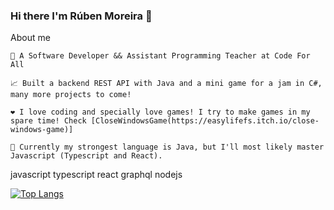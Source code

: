 ### Hi there I'm Rúben Moreira 👋

About me

    💼 A Software Developer && Assistant Programming Teacher at Code For All

    📈 Built a backend REST API with Java and a mini game for a jam in C#, many more projects to come!

    ❤️ I love coding and specially love games! I try to make games in my spare time! Check [CloseWindowsGame(https://easylifefs.itch.io/close-windows-game)]

    💬 Currently my strongest language is Java, but I'll most likely master Javascript (Typescript and React).

javascript typescript react graphql nodejs

[![Top Langs](https://github-readme-stats.vercel.app/api/top-langs/?username=rubenmoreirafs&layout=donut)](https://github.com/rubenmoreirafs/github-readme-stats)
<!--
**rubenmoreirafs/rubenmoreirafs** is a ✨ _special_ ✨ repository because its `README.md` (this file) appears on your GitHub profile.

Here are some ideas to get you started:

- 🔭 I’m currently working on ...
- 🌱 I’m currently learning ...
- 👯 I’m looking to collaborate on ...
- 🤔 I’m looking for help with ...
- 💬 Ask me about ...
- 📫 How to reach me: ...
- 😄 Pronouns: ...
- ⚡ Fun fact: ...
-->
